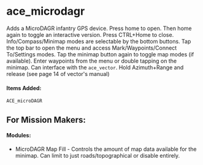 ace_microdagr
===============

Adds a MicroDAGR infantry GPS device.
Press home to open.  Then home again to toggle an interactive version. Press CTRL+Home to close.
Info/Compass/Minimap modes are selectable by the bottom buttons.  Tap the top bar to open the menu and access Mark/Waypoints/Connect To/Settings modes.
Tap the minimap button again to toggle map modes (if available).
Enter waypoints from the menu or double tapping on the minimap.
Can interface with the `ace_vector`. Hold Azimuth+Range and release (see page 14 of vector's manual)

#### Items Added:
`ACE_microDAGR`

## For Mission Makers:

#### Modules:
- MicroDAGR Map Fill - Controls the amount of map data available for the minimap. Can limit to just roads/topographical or disable entirely.

